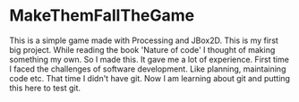 # MakeThemFallTheGame
This is a simple game made with Processing and JBox2D. This is my first big project. While reading the book 'Nature of code' I thought of making something my own. So I made this. It gave me a lot of experience. First time I faced the challenges of software development. Like planning, maintaining code etc. That time I didn't have git. Now I am learning about git and putting this here to test git.
